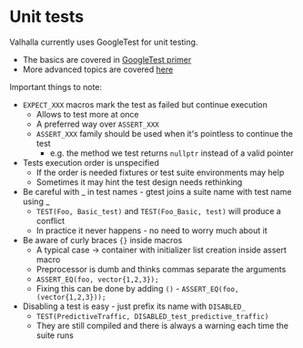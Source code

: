 # Unit tests

Valhalla currently uses GoogleTest for unit testing.

- The basics are covered in [GoogleTest primer](https://github.com/google/googletest/blob/master/docs/primer.md)
- More advanced topics  are covered [here](https://github.com/google/googletest/blob/master/docs/advanced.md)

Important things to note:

* `EXPECT_XXX` macros mark the test as failed but continue execution
    * Allows to test more at once
    * A preferred way over `ASSERT_XXX`
    * `ASSERT_XXX` family should be used when it's pointless to continue the test
        * e.g. the method we test returns `nullptr` instead of a valid pointer
* Tests execution order is unspecified
    * If the order is needed fixtures or test suite environments may help
    * Sometimes it may hint the test design needs rethinking
* Be careful with _ in test names - gtest joins a suite name with test name using _
    * `TEST(Foo, Basic_test)` and `TEST(Foo_Basic, test)` will produce a conflict
    * In practice it never happens - no need to worry much about it
* Be aware of curly braces `{}` inside macros
    * A typical case -> container with initializer list creation inside assert macro
    * Preprocessor is dumb and thinks commas separate the arguments
    * `ASSERT_EQ(foo, vector{1,2,3});`
    * Fixing this can be done by adding `()` - `ASSERT_EQ(foo, (vector{1,2,3}));`
* Disabling a test is easy - just prefix its name with `DISABLED_`
    * `TEST(PredictiveTraffic, DISABLED_test_predictive_traffic)`
    * They are still compiled and there is always a warning each time the suite runs

